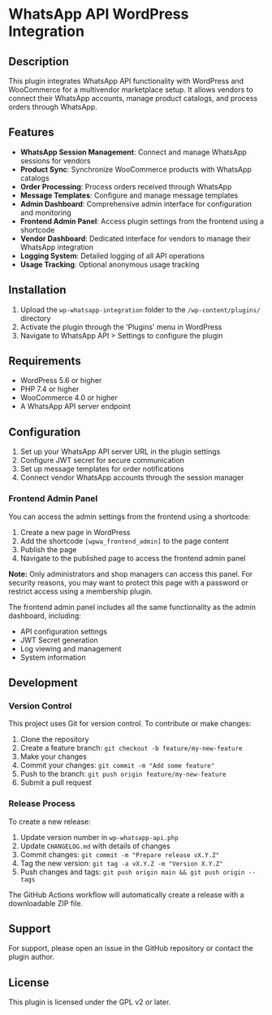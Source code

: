 # WhatsApp API WordPress Integration

## Description

This plugin integrates WhatsApp API functionality with WordPress and WooCommerce for a multivendor marketplace setup. It allows vendors to connect their WhatsApp accounts, manage product catalogs, and process orders through WhatsApp.

## Features

- **WhatsApp Session Management**: Connect and manage WhatsApp sessions for vendors
- **Product Sync**: Synchronize WooCommerce products with WhatsApp catalogs
- **Order Processing**: Process orders received through WhatsApp
- **Message Templates**: Configure and manage message templates
- **Admin Dashboard**: Comprehensive admin interface for configuration and monitoring
- **Frontend Admin Panel**: Access plugin settings from the frontend using a shortcode
- **Vendor Dashboard**: Dedicated interface for vendors to manage their WhatsApp integration
- **Logging System**: Detailed logging of all API operations
- **Usage Tracking**: Optional anonymous usage tracking

## Installation

1. Upload the `wp-whatsapp-integration` folder to the `/wp-content/plugins/` directory
2. Activate the plugin through the 'Plugins' menu in WordPress
3. Navigate to WhatsApp API > Settings to configure the plugin

## Requirements

- WordPress 5.6 or higher
- PHP 7.4 or higher
- WooCommerce 4.0 or higher
- A WhatsApp API server endpoint

## Configuration

1. Set up your WhatsApp API server URL in the plugin settings
2. Configure JWT secret for secure communication
3. Set up message templates for order notifications
4. Connect vendor WhatsApp accounts through the session manager

### Frontend Admin Panel

You can access the admin settings from the frontend using a shortcode:

1. Create a new page in WordPress
2. Add the shortcode `[wpwa_frontend_admin]` to the page content
3. Publish the page
4. Navigate to the published page to access the frontend admin panel

**Note:** Only administrators and shop managers can access this panel. For security reasons, you may want to protect this page with a password or restrict access using a membership plugin.

The frontend admin panel includes all the same functionality as the admin dashboard, including:

- API configuration settings
- JWT Secret generation
- Log viewing and management
- System information

## Development

### Version Control

This project uses Git for version control. To contribute or make changes:

1. Clone the repository
2. Create a feature branch: `git checkout -b feature/my-new-feature`
3. Make your changes
4. Commit your changes: `git commit -m "Add some feature"`
5. Push to the branch: `git push origin feature/my-new-feature`
6. Submit a pull request

### Release Process

To create a new release:

1. Update version number in `wp-whatsapp-api.php`
2. Update `CHANGELOG.md` with details of changes
3. Commit changes: `git commit -m "Prepare release vX.Y.Z"`
4. Tag the new version: `git tag -a vX.Y.Z -m "Version X.Y.Z"`
5. Push changes and tags: `git push origin main && git push origin --tags`

The GitHub Actions workflow will automatically create a release with a downloadable ZIP file.

## Support

For support, please open an issue in the GitHub repository or contact the plugin author.

## License

This plugin is licensed under the GPL v2 or later.
